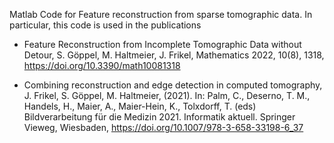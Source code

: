 Matlab Code for Feature reconstruction from sparse tomographic data. In particular, this code is used in the publications

- Feature Reconstruction from Incomplete Tomographic Data without Detour, S. Göppel, M. Haltmeier, J. Frikel, Mathematics 2022, 10(8), 1318, https://doi.org/10.3390/math10081318 

- Combining reconstruction and edge detection in computed tomography, J. Frikel, S. Göppel, M. Haltmeier, (2021). In: Palm, C., Deserno, T. M., Handels, H., Maier, A., Maier-Hein, K., Tolxdorff, T. (eds) Bildverarbeitung für die Medizin 2021. Informatik aktuell. Springer Vieweg, Wiesbaden, https://doi.org/10.1007/978-3-658-33198-6_37 

